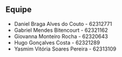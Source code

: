 ## Equipe
* Daniel Braga Alves do Couto - 62312771
* Gabriel Mendes Bitencourt - 62321162
* Giovanna Monteiro Rocha - 62320643
* Hugo Gonçalves Costa - 62321289
* Yasmim Vitória Soares Pereira - 62313109

